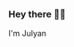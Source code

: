 ### Hey there 👋🏼

I'm Julyan

<!--
**julyanvdw/julyanvdw** is a ✨ _special_ ✨ repository because its `README.md` (this file) appears on your GitHub profile.

Here are some ideas to get you started:
yo
- 🔭 I’m currently working on ...
- 🌱 I’m currently learning ...
- 👯 I’m looking to collaborate on ...
- 🤔 I’m looking for help with ...
- 💬 Ask me about ...
- 📫 How to reach me: ...
- 😄 Pronouns: ...
- ⚡ Fun fact: ...
-->

